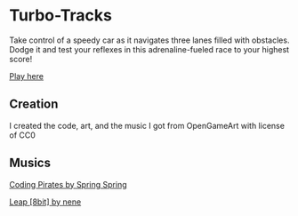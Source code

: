 # Turbo-Tracks

Take control of a speedy car as it navigates three lanes filled with obstacles. Dodge it and test your reflexes in this adrenaline-fueled race to your highest score!

[Play here](https://giovannieliasdarosa.github.io/Turbo-Tracks)

## Creation

I created the code, art, and the music I got from OpenGameArt with license of CC0

## Musics

[Coding Pirates by Spring Spring](https://opengameart.org/content/fdsnamco-pwm-demonstation)

[Leap [8bit] by nene](https://opengameart.org/content/leap-8bit)

